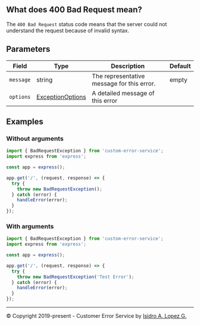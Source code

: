 ## What does 400 Bad Request mean?

The `400 Bad Request` status code means that the server could not understand the request because of invalid syntax.

## Parameters

| Field     | Type                                                             | Description                                | Default |
|-----------|------------------------------------------------------------------|--------------------------------------------|---------|
| `message` | string                                                           | The representative message for this error. | empty   |
| `options` | [ExceptionOptions](../interfaces/exception-options.interface.md) | A detailed message of this error           |         |

## Examples

### Without arguments

```typescript
import { BadRequestException } from 'custom-error-service';
import express from 'express';

const app = express();

app.get('/', (request, response) => {
  try {
    throw new BadRequestException();
  } catch (error) {
    handleError(error);
  }
});
```

### With arguments

```typescript
import { BadRequestException } from 'custom-error-service';
import express from 'express';

const app = express();

app.get('/', (request, response) => {
  try {
    throw new BadRequestException('Test Error');
  } catch (error) {
    handleError(error);
  }
});
```

---

&copy; Copyright 2019-present - Customer Error Service by [Isidro A. Lopez G.](https://ialopezg.com/)
